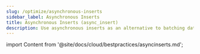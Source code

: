```yaml
---
slug: /optimize/asynchronous-inserts
sidebar_label: Asynchronous Inserts
title: Asynchronous Inserts (async_insert)
description: Use asynchronous inserts as an alternative to batching data.
---
```


import Content from '@site/docs/cloud/bestpractices/asyncinserts.md';

<Content />
